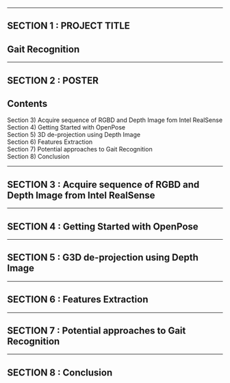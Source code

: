 
---

## SECTION 1 : PROJECT TITLE
## Gait Recognition

---

## SECTION 2 : POSTER
## Contents

Section 3) Acquire sequence of RGBD and Depth Image fom Intel RealSense <br>
Section 4) Getting Started with OpenPose <br>
Section 5) 3D de-projection using Depth Image <br>
Section 6) Features Extraction <br>
Section 7) Potential approaches to Gait Recognition <br>
Section 8) Conclusion <br>

---

## SECTION 3 : Acquire sequence of RGBD and Depth Image from Intel RealSense

---

## SECTION 4 : Getting Started with OpenPose

---

## SECTION 5 : G3D de-projection using Depth Image

---

## SECTION 6 : Features Extraction

---

## SECTION 7 : Potential approaches to Gait Recognition

---

## SECTION 8 : Conclusion

